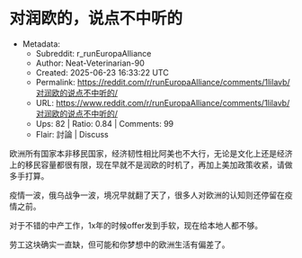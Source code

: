 # 对润欧的，说点不中听的

- Metadata:
  - Subreddit: r_runEuropaAlliance
  - Author: Neat-Veterinarian-90
  - Created: 2025-06-23 16:33:22 UTC
  - Permalink: https://reddit.com/r/runEuropaAlliance/comments/1lilavb/对润欧的说点不中听的/
  - URL: https://www.reddit.com/r/runEuropaAlliance/comments/1lilavb/对润欧的说点不中听的/
  - Ups: 82 | Ratio: 0.84 | Comments: 99
  - Flair: 討論 | Discuss


欧洲所有国家本非移民国家，经济韧性相比阿美也不大行，无论是文化上还是经济上的移民容量都很有限，现在早就不是润欧的时机了，再加上美加政策收紧，请做多手打算。

疫情一波，俄乌战争一波，境况早就翻了天了，很多人对欧洲的认知则还停留在疫情之前。

对于不错的中产工作，1x年的时候offer发到手软，现在给本地人都不够。

劳工这块确实一直缺，但可能和你梦想中的欧洲生活有偏差了。

